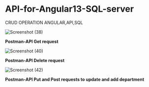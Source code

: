 # API-for-Angular13-SQL-server
CRUD OPERATION ANGULAR,API,SQL

![Screenshot (38)](https://user-images.githubusercontent.com/87420521/158729487-97a75001-12c2-4c77-9b7b-bc503b7c422f.png)

<b>Postman-API Get request</b>

![Screenshot (40)](https://user-images.githubusercontent.com/87420521/158729718-fef7afb6-e9fa-4012-8a3c-b55063d81be5.png)

<b>Postman-API Delete request</b>

![Screenshot (42)](https://user-images.githubusercontent.com/87420521/158729936-8ff68df1-99e3-43a2-ae71-19db6c3c8c9a.png)

<b>Postman-API Put and Post requests to update and add department</b>
